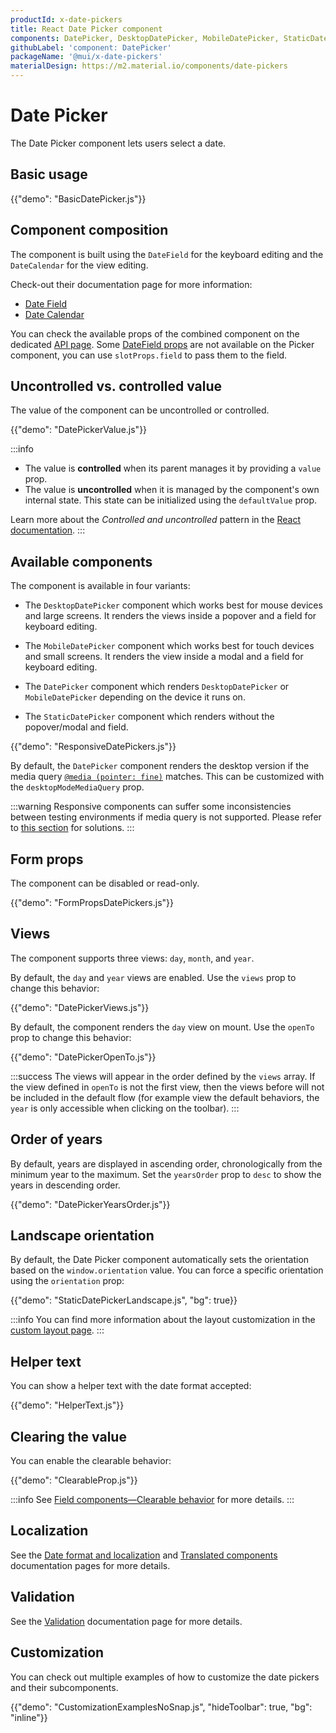 ```yaml
---
productId: x-date-pickers
title: React Date Picker component
components: DatePicker, DesktopDatePicker, MobileDatePicker, StaticDatePicker, DateCalendar
githubLabel: 'component: DatePicker'
packageName: '@mui/x-date-pickers'
materialDesign: https://m2.material.io/components/date-pickers
---
```


# Date Picker

<p class="description">The Date Picker component lets users select a date.</p>

## Basic usage

{{"demo": "BasicDatePicker.js"}}

## Component composition

The component is built using the `DateField` for the keyboard editing and the `DateCalendar` for the view editing.

Check-out their documentation page for more information:

- [Date Field](/x/react-date-pickers/date-field/)
- [Date Calendar](/x/react-date-pickers/date-calendar/)

You can check the available props of the combined component on the dedicated [API page](/x/api/date-pickers/date-picker/#props).
Some [DateField props](/x/api/date-pickers/date-field/#props) are not available on the Picker component, you can use `slotProps.field` to pass them to the field.

## Uncontrolled vs. controlled value

The value of the component can be uncontrolled or controlled.

{{"demo": "DatePickerValue.js"}}

:::info

- The value is **controlled** when its parent manages it by providing a `value` prop.
- The value is **uncontrolled** when it is managed by the component's own internal state. This state can be initialized using the `defaultValue` prop.

Learn more about the _Controlled and uncontrolled_ pattern in the [React documentation](https://react.dev/learn/sharing-state-between-components#controlled-and-uncontrolled-components).
:::

## Available components

The component is available in four variants:

- The `DesktopDatePicker` component which works best for mouse devices and large screens.
  It renders the views inside a popover and a field for keyboard editing.

- The `MobileDatePicker` component which works best for touch devices and small screens.
  It renders the view inside a modal and a field for keyboard editing.

- The `DatePicker` component which renders `DesktopDatePicker` or `MobileDatePicker` depending on the device it runs on.

- The `StaticDatePicker` component which renders without the popover/modal and field.

{{"demo": "ResponsiveDatePickers.js"}}

By default, the `DatePicker` component renders the desktop version if the media query [`@media (pointer: fine)`](https://developer.mozilla.org/en-US/docs/Web/CSS/@media/pointer) matches.
This can be customized with the `desktopModeMediaQuery` prop.

:::warning
Responsive components can suffer some inconsistencies between testing environments if media query is not supported.
Please refer to [this section](/x/react-date-pickers/base-concepts/#testing-caveats) for solutions.
:::

## Form props

The component can be disabled or read-only.

{{"demo": "FormPropsDatePickers.js"}}

## Views

The component supports three views: `day`, `month`, and `year`.

By default, the `day` and `year` views are enabled.
Use the `views` prop to change this behavior:

{{"demo": "DatePickerViews.js"}}

By default, the component renders the `day` view on mount.
Use the `openTo` prop to change this behavior:

{{"demo": "DatePickerOpenTo.js"}}

:::success
The views will appear in the order defined by the `views` array.
If the view defined in `openTo` is not the first view, then the views before will not be included in the default flow
(for example view the default behaviors, the `year` is only accessible when clicking on the toolbar).
:::

## Order of years

By default, years are displayed in ascending order, chronologically from the minimum year to the maximum.
Set the `yearsOrder` prop to `desc` to show the years in descending order.

{{"demo": "DatePickerYearsOrder.js"}}

## Landscape orientation

By default, the Date Picker component automatically sets the orientation based on the `window.orientation` value.
You can force a specific orientation using the `orientation` prop:

{{"demo": "StaticDatePickerLandscape.js", "bg": true}}

:::info
You can find more information about the layout customization in the [custom layout page](/x/react-date-pickers/custom-layout/).
:::

## Helper text

You can show a helper text with the date format accepted:

{{"demo": "HelperText.js"}}

## Clearing the value

You can enable the clearable behavior:

{{"demo": "ClearableProp.js"}}

:::info
See [Field components—Clearable behavior](/x/react-date-pickers/fields/#clearable-behavior) for more details.
:::

## Localization

See the [Date format and localization](/x/react-date-pickers/adapters-locale/) and [Translated components](/x/react-date-pickers/localization/) documentation pages for more details.

## Validation

See the [Validation](/x/react-date-pickers/validation/) documentation page for more details.

## Customization

You can check out multiple examples of how to customize the date pickers and their subcomponents.

{{"demo": "CustomizationExamplesNoSnap.js", "hideToolbar": true, "bg": "inline"}}
